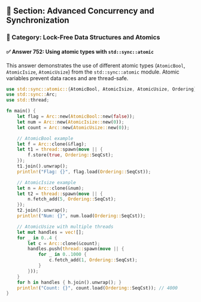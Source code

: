 ## 📘 Section: Advanced Concurrency and Synchronization  
### 🔹 Category: Lock-Free Data Structures and Atomics  
#### ✅ Answer 752: Using atomic types with `std::sync::atomic`

This answer demonstrates the use of different atomic types (`AtomicBool`, `AtomicIsize`, `AtomicUsize`) from the `std::sync::atomic` module. Atomic variables prevent data races and are thread-safe.

```rust
use std::sync::atomic::{AtomicBool, AtomicIsize, AtomicUsize, Ordering};
use std::sync::Arc;
use std::thread;

fn main() {
    let flag = Arc::new(AtomicBool::new(false));
    let num = Arc::new(AtomicIsize::new(0));
    let count = Arc::new(AtomicUsize::new(0));

    // AtomicBool example
    let f = Arc::clone(&flag);
    let t1 = thread::spawn(move || {
        f.store(true, Ordering::SeqCst);
    });
    t1.join().unwrap();
    println!("Flag: {}", flag.load(Ordering::SeqCst));

    // AtomicIsize example
    let n = Arc::clone(&num);
    let t2 = thread::spawn(move || {
        n.fetch_add(5, Ordering::SeqCst);
    });
    t2.join().unwrap();
    println!("Num: {}", num.load(Ordering::SeqCst));

    // AtomicUsize with multiple threads
    let mut handles = vec![];
    for _ in 0..4 {
        let c = Arc::clone(&count);
        handles.push(thread::spawn(move || {
            for _ in 0..1000 {
                c.fetch_add(1, Ordering::SeqCst);
            }
        }));
    }
    for h in handles { h.join().unwrap(); }
    println!("Count: {}", count.load(Ordering::SeqCst)); // 4000
}
```
